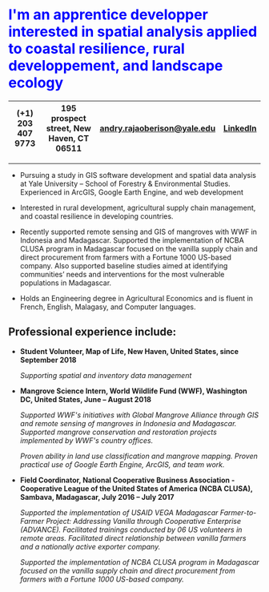 <span style="color:blue"> I'm an apprentice developper interested in spatial analysis applied to coastal resilience, rural developpement, and landscape ecology </span>
====================
| (+1) 203 407 9773 | 195 prospect street, New Haven, CT 06511 | andry.rajaoberison@yale.edu | [LinkedIn](https://www.linkedin.com/in/rajaoberison) |
|-------------------|:----------------------------------------:|:---------------------------:|-----------------------------------------------------:|

----------------------
* Pursuing a study in GIS software development and spatial data analysis at Yale University – School of Forestry & Environmental Studies. Experienced in ArcGIS, Google Earth Engine, and web development

* Interested in rural development, agricultural supply chain management, and coastal resilience in developing countries.

* Recently supported remote sensing and GIS of mangroves with WWF in Indonesia and Madagascar. Supported the implementation of NCBA CLUSA program in Madagascar focused on the vanilla supply chain and direct procurement from farmers with a Fortune 1000 US-based company. Also supported baseline studies aimed at identifying communities’ needs and interventions for the most vulnerable populations in Madagascar.

* Holds an Engineering degree in Agricultural Economics and is fluent in French, English, Malagasy, and Computer languages.

Professional experience include:
-------------------------------
* **Student Volunteer, Map of Life, New Haven, United States, since September 2018**

    *Supporting spatial and inventory data management*

* **Mangrove Science Intern, World Wildlife Fund (WWF), Washington DC, United States, June – August 2018**

    *Supported WWF's initiatives with Global Mangrove Alliance through GIS and remote sensing of mangroves in Indonesia and Madagascar. Supported mangrove conservation and restoration projects implemented by WWF's country offices.*

    *Proven ability in land use classification and mangrove mapping. Proven practical use of Google Earth Engine, ArcGIS, and team work.*

* **Field Coordinator, National Cooperative Business Association -Cooperative League of the United States of America (NCBA CLUSA), Sambava, Madagascar, July 2016 – July 2017**

    *Supported the implementation of USAID VEGA Madagascar Farmer-to-Farmer Project: Addressing Vanilla through Cooperative Enterprise (ADVANCE). Facilitated trainings conducted by 06 US volunteers in remote areas. Facilitated direct relationship between vanilla farmers and a nationally active exporter company.*
    
    *Supported the implementation of NCBA CLUSA program in Madagascar focused on the vanilla supply chain and direct procurement from farmers with a Fortune 1000 US-based company.*
